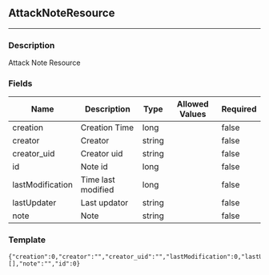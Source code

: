 ## AttackNoteResource
---
### Description
Attack Note Resource
### Fields
| Name | Description | Type | Allowed Values | Required |
| ---- | ----------- | ---- | -------------- | -------- |
| creation | Creation Time | long |  | false |
| creator | Creator | string |  | false |
| creator_uid | Creator uid | string |  | false |
| id | Note id | long |  | false |
| lastModification | Time last modified | long |  | false |
| lastUpdater | Last updator | string |  | false |
| note | Note | string |  | false |
### Template
```
{"creation":0,"creator":"","creator_uid":"","lastModification":0,"lastUpdater":"","links":[],"note":"","id":0}
```
